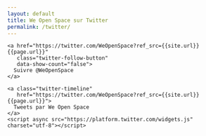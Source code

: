 ```yaml
---
layout: default
title: We Open Space sur Twitter
permalink: /twitter/
---
```


<div id="tweets_wos" class="centered">

	<a href="https://twitter.com/WeOpenSpace?ref_src={{site.url}}{{page.url}}" 
	   class="twitter-follow-button" 
	   data-show-count="false">
	  Suivre @WeOpenSpace
	</a>

	<a class="twitter-timeline" 
	   href="https://twitter.com/WeOpenSpace?ref_src={{site.url}}{{page.url}}">
	  Tweets par We Open Space
	</a> 
	<script async src="https://platform.twitter.com/widgets.js" charset="utf-8"></script>

</div>
